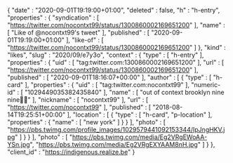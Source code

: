 {
  "date" : "2020-09-01T19:19:00+01:00",
  "deleted" : false,
  "h" : "h-entry",
  "properties" : {
    "syndication" : [ "https://twitter.com/nocontxt99/status/1300860002169651200" ],
    "name" : [ "Like of @nocontxt99's tweet" ],
    "published" : [ "2020-09-01T19:19:00+01:00" ],
    "like-of" : [ "https://twitter.com/nocontxt99/status/1300860002169651200" ]
  },
  "kind" : "likes",
  "slug" : "2020/09/e7y3o",
  "context" : {
    "type" : [ "h-entry" ],
    "properties" : {
      "uid" : [ "tag:twitter.com:1300860002169651200" ],
      "url" : [ "https://twitter.com/nocontxt99/status/1300860002169651200" ],
      "published" : [ "2020-09-01T18:16:07+00:00" ],
      "author" : [ {
        "type" : [ "h-card" ],
        "properties" : {
          "uid" : [ "tag:twitter.com:nocontxt99" ],
          "numeric-id" : [ "1029449035382435840" ],
          "name" : [ "out of context brooklyn nine nine🏳️‍🌈" ],
          "nickname" : [ "nocontxt99" ],
          "url" : [ "https://twitter.com/nocontxt99" ],
          "published" : [ "2018-08-14T19:25:51+00:00" ],
          "location" : [ {
            "type" : [ "h-card", "p-location" ],
            "properties" : {
              "name" : [ "new york" ]
            }
          } ],
          "photo" : [ "https://pbs.twimg.com/profile_images/1029579441092153344/IpJngHKV.jpg" ]
        }
      } ],
      "photo" : [ "https://pbs.twimg.com/media/Eg2VRgEWoAA-YSn.jpg", "https://pbs.twimg.com/media/Eg2VRgEXYAAM8nH.jpg" ]
    }
  },
  "client_id" : "https://indigenous.realize.be"
}
